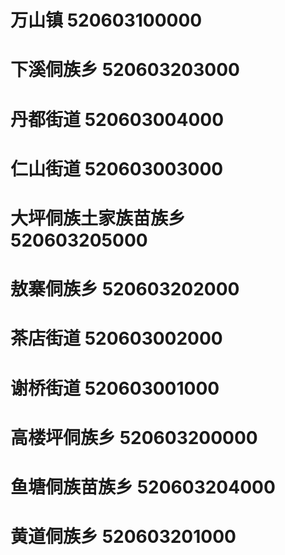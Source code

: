 # 万山镇 520603100000
# 下溪侗族乡 520603203000
# 丹都街道 520603004000
# 仁山街道 520603003000
# 大坪侗族土家族苗族乡 520603205000
# 敖寨侗族乡 520603202000
# 茶店街道 520603002000
# 谢桥街道 520603001000
# 高楼坪侗族乡 520603200000
# 鱼塘侗族苗族乡 520603204000
# 黄道侗族乡 520603201000
